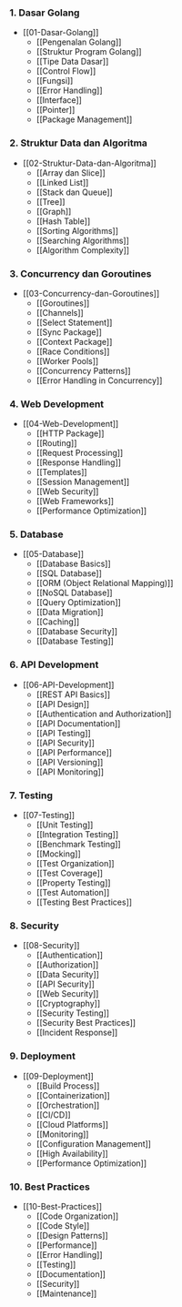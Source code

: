 
### 1. Dasar Golang
- [[01-Dasar-Golang]]
  - [[Pengenalan Golang]]
  - [[Struktur Program Golang]]
  - [[Tipe Data Dasar]]
  - [[Control Flow]]
  - [[Fungsi]]
  - [[Error Handling]]
  - [[Interface]]
  - [[Pointer]]
  - [[Package Management]]

### 2. Struktur Data dan Algoritma
- [[02-Struktur-Data-dan-Algoritma]]
  - [[Array dan Slice]]
  - [[Linked List]]
  - [[Stack dan Queue]]
  - [[Tree]]
  - [[Graph]]
  - [[Hash Table]]
  - [[Sorting Algorithms]]
  - [[Searching Algorithms]]
  - [[Algorithm Complexity]]

### 3. Concurrency dan Goroutines
- [[03-Concurrency-dan-Goroutines]]
  - [[Goroutines]]
  - [[Channels]]
  - [[Select Statement]]
  - [[Sync Package]]
  - [[Context Package]]
  - [[Race Conditions]]
  - [[Worker Pools]]
  - [[Concurrency Patterns]]
  - [[Error Handling in Concurrency]]

### 4. Web Development
- [[04-Web-Development]]
  - [[HTTP Package]]
  - [[Routing]]
  - [[Request Processing]]
  - [[Response Handling]]
  - [[Templates]]
  - [[Session Management]]
  - [[Web Security]]
  - [[Web Frameworks]]
  - [[Performance Optimization]]

### 5. Database
- [[05-Database]]
  - [[Database Basics]]
  - [[SQL Database]]
  - [[ORM (Object Relational Mapping)]]
  - [[NoSQL Database]]
  - [[Query Optimization]]
  - [[Data Migration]]
  - [[Caching]]
  - [[Database Security]]
  - [[Database Testing]]

### 6. API Development
- [[06-API-Development]]
  - [[REST API Basics]]
  - [[API Design]]
  - [[Authentication and Authorization]]
  - [[API Documentation]]
  - [[API Testing]]
  - [[API Security]]
  - [[API Performance]]
  - [[API Versioning]]
  - [[API Monitoring]]

### 7. Testing
- [[07-Testing]]
  - [[Unit Testing]]
  - [[Integration Testing]]
  - [[Benchmark Testing]]
  - [[Mocking]]
  - [[Test Organization]]
  - [[Test Coverage]]
  - [[Property Testing]]
  - [[Test Automation]]
  - [[Testing Best Practices]]

### 8. Security
- [[08-Security]]
  - [[Authentication]]
  - [[Authorization]]
  - [[Data Security]]
  - [[API Security]]
  - [[Web Security]]
  - [[Cryptography]]
  - [[Security Testing]]
  - [[Security Best Practices]]
  - [[Incident Response]]

### 9. Deployment
- [[09-Deployment]]
  - [[Build Process]]
  - [[Containerization]]
  - [[Orchestration]]
  - [[CI/CD]]
  - [[Cloud Platforms]]
  - [[Monitoring]]
  - [[Configuration Management]]
  - [[High Availability]]
  - [[Performance Optimization]]

### 10. Best Practices
- [[10-Best-Practices]]
  - [[Code Organization]]
  - [[Code Style]]
  - [[Design Patterns]]
  - [[Performance]]
  - [[Error Handling]]
  - [[Testing]]
  - [[Documentation]]
  - [[Security]]
  - [[Maintenance]]